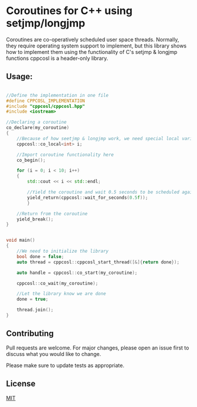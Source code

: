# Coroutines for C++ using setjmp/longjmp

Coroutines are co-operatively scheduled user space threads. Normally, they require operating system support to implement, but this library shows how to implement them using the functionality of C's setjmp & longjmp functions
cppcosl is a header-only library.

## Usage:

``` C++

//Define the implementation in one file
#define CPPCOSL_IMPLEMENTATION
#include "cppcosl/cppcosl.hpp"
#include <iostream>

//Declaring a coroutine
co_declare(my_coroutine)
{
    //Because of how seetjmp & longjmp work, we need special local variable containers
    cppcosl::co_local<int> i;

    //Import coroutine functionality here
    co_begin();

    for (i = 0; i < 10; i++)
    {
        std::cout << i << std::endl;

        //Yield the coroutine and wait 0.5 seconds to be scheduled again
        yield_return(cppcosl::wait_for_seconds(0.5f));
		}

    //Return from the coroutine
    yield_break();
}


void main()
{
    //We need to initialize the library
    bool done = false;
    auto thread = cppcosl::cppcosl_start_thread([&]{return done});

    auto handle = cppcosl::co_start(my_coroutine);

    cppcosl::co_wait(my_coroutine);

    //Let the library know we are done
    done = true;

    thread.join();
}

```

## Contributing
Pull requests are welcome. For major changes, please open an issue first to discuss what you would like to change.

Please make sure to update tests as appropriate.

## License
[MIT](https://choosealicense.com/licenses/mit/)